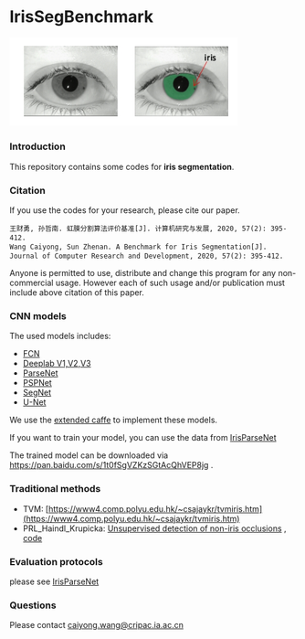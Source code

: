 # IrisSegBenchmark

<img src='iris.jpg' width="400px">

### Introduction
This repository contains some codes for **iris segmentation**. 

### Citation
If you use the codes for your research, please cite our paper.

```
王财勇, 孙哲南. 虹膜分割算法评价基准[J]. 计算机研究与发展, 2020, 57(2): 395-412.
Wang Caiyong, Sun Zhenan. A Benchmark for Iris Segmentation[J]. Journal of Computer Research and Development, 2020, 57(2): 395-412.
```
Anyone is permitted to use, distribute and change this program for any non-commercial usage. However each of such usage and/or publication must include above citation of this paper.

### CNN models
The used models includes:
- [FCN](https://arxiv.org/abs/1411.4038)
- [Deeplab V1,V2,V3](http://liangchiehchen.com/projects/DeepLab.html)
- [ParseNet](https://arxiv.org/abs/1506.04579)
- [PSPNet](https://arxiv.org/abs/1612.01105)
- [SegNet](http://mi.eng.cam.ac.uk/projects/segnet/)
- [U-Net](https://arxiv.org/abs/1505.04597)

We use the [extended caffe](https://github.com/xiamenwcy/extended-caffe) to implement these models.

If you want to train your model, you can use the data from  [IrisParseNet](https://github.com/xiamenwcy/IrisParseNet)

The trained model can be downloaded via https://pan.baidu.com/s/1t0fSgVZKzSGtAcQhVEP8jg       . 

### Traditional methods
- TVM: [https://www4.comp.polyu.edu.hk/~csajaykr/tvmiris.htm](https://www4.comp.polyu.edu.hk/~csajaykr/tvmiris.htm)
-  PRL_Haindl_Krupicka: [Unsupervised detection of non-iris occlusions](https://www.sciencedirect.com/science/article/pii/S0167865515000604) , [code](https://ars.els-cdn.com/content/image/1-s2.0-S0167865515000604-mmc1.zip)

### Evaluation protocols
  please see [IrisParseNet](https://github.com/xiamenwcy/IrisParseNet)

### Questions
Please contact caiyong.wang@cripac.ia.ac.cn


